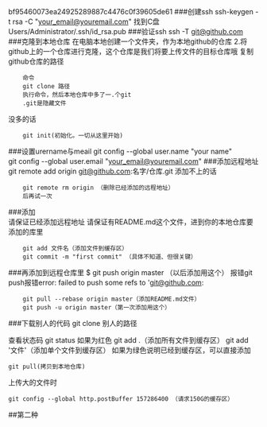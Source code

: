 bf95460073ea24925289887c4476c0f39605de61
###创建ssh
	ssh-keygen -t rsa -C "your_email@youremail.com"
找到C盘Users/Administrator/.ssh/id_rsa.pub
###验证ssh
		 ssh -T git@github.com  
###克隆到本地仓库
		 在电脑本地创建一个文件夹，作为本地github的仓库 
		2.将github上的一个仓库进行克隆，这个仓库是我们将要上传文件的目标仓库哦 
		复制github仓库的路径 

		命令
		git clone 路径
		执行命令，然后本地仓库中多了一.个git
		.git是隐藏文件

没多的话
			
		git init(初始化。一切从这里开始)
###设置urername与meail
		 git config --global user.name "your name"  
		 git config --global user.email "your_email@youremail.com"
###添加远程地址
		git remote add origin git@github.com:名字/仓库.git
添加不上的话
		
		git remote rm origin （删除已经添加的远程地址）
		后再试一次
		
###添加  
请保证已经添加远程地址
请保证有README.md这个文件，进到你的本地仓库要添加的库里

		git add 文件名（添加文件到缓存区）
		git commit -m "first commit" （具体不知道、但很关键） 
###再添加到远程仓库里
		$ git push origin master （以后添加用这个）
报错git push报错error: failed to push some refs to 'git@github.com:
		
		git pull --rebase origin master（添加README.md文件）
		git push -u origin master（第一次添加用这个）

###下载别人的代码
		git clone 别人的路径

查看状态码
	git status
如果为红色
	git add .（添加所有文件到缓存区）
	git add '文件'（添加单个文件到缓存区）
如果为绿色说明已经到缓存区，可以直接添加
	
	git pull(拷贝到本地仓库)

上传大的文件时

	git config --global http.postBuffer 157286400 （请求150G的缓存区）

##第二种
